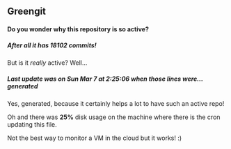 ## Greengit

#### Do you wonder why this repository is so active?

##### After all it has 18102 commits!

But is it *really* active? Well...

##### Last update was on Sun Mar 7 at 2:25:06 when those lines were... generated

Yes, generated, because it certainly helps a lot to have such an active repo!

Oh and there was **25%** disk usage on the machine
where there is the cron updating this file.

Not the best way to monitor a VM in the cloud but it works! :)
